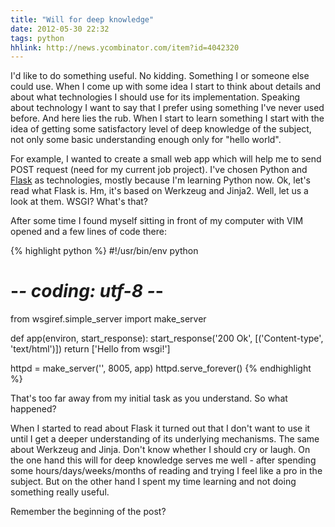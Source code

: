 ```yaml
---
title: "Will for deep knowledge"
date: 2012-05-30 22:32
tags: python
hhlink: http://news.ycombinator.com/item?id=4042320
---
```


I'd like to do something useful. No kidding. Something I or someone else could use. When I come up with some idea I start to think about details and about what technologies I should use for its implementation. Speaking about technology I want to say that I prefer using something I've never used before. And here lies the rub. When I start to learn something I start with the idea of getting some satisfactory level of deep knowledge of the subject, not only some basic understanding enough only for "hello world".

For example, I wanted to create a small web app which will help me to send POST request (need for my current job project). I've chosen Python and [Flask](http://flask.pocoo.org) as technologies, mostly because I'm learning Python now. Ok, let's read what Flask is. Hm, it's based on Werkzeug and Jinja2. Well, let us a look at them. WSGI? What's that? 

After some time I found myself sitting in front of my computer with VIM opened and a few lines of code there:

{% highlight python %}
#!/usr/bin/env python
# -*- coding: utf-8 -*-

from wsgiref.simple_server import make_server

def app(environ, start_response):
    start_response('200 Ok', [('Content-type', 'text/html')])
    return ['Hello from wsgi!']

httpd = make_server('', 8005, app)
httpd.serve_forever()
{% endhighlight %}

That's too far away from my initial task as you understand. So what happened? 

When I started to read about Flask it turned out that I don't want to use it until I get a deeper understanding of its underlying mechanisms. The same about Werkzeug and Jinja.  Don't know whether I should cry or laugh. On the one hand this will for deep knowledge serves me well - after spending some hours/days/weeks/months of reading and trying I feel like a pro in the subject. But on the other hand I spent my time learning and not doing something really useful.  

Remember the beginning of the post?

